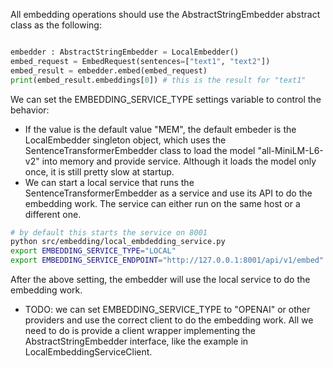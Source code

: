All embedding operations should use the AbstractStringEmbedder abstract class as the following:

```python

embedder : AbstractStringEmbedder = LocalEmbedder()
embed_request = EmbedRequest(sentences=["text1", "text2"])
embed_result = embedder.embed(embed_request)
print(embed_result.embeddings[0]) # this is the result for "text1"
```

We can set the EMBEDDING_SERVICE_TYPE settings variable to control the behavior:

- If the value is the default value "MEM", the default embeder is the LocalEmbedder singleton object, which uses the SentenceTransformerEmbedder class to load the model "all-MiniLM-L6-v2" into memory and provide service. Although it loads the model only once, it is still pretty slow at startup.
- We can start a local service that runs the SentenceTransformerEmbedder as a service and use its API to do the embedding work. The service can either run on the same host or a different one.

```bash
# by default this starts the service on 8001
python src/embedding/local_embdedding_service.py
export EMBEDDING_SERVICE_TYPE="LOCAL"
export EMBEDDING_SERVICE_ENDPOINT="http://127.0.0.1:8001/api/v1/embed"
```

After the above setting, the embedder will use the local service to do the embedding work.

- TODO: we can set EMBEDDING_SERVICE_TYPE to "OPENAI" or other providers and use the correct client to do the embedding work. All we need to do is provide a client wrapper implementing the AbstractStringEmbedder interface, like the example in LocalEmbeddingServiceClient.
